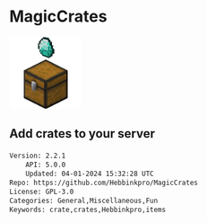 # MagicCrates
<img src="https://raw.githubusercontent.com/Hebbinkpro/MagicCrates/daf34b39cf611a9986c28dadcdbc73943c0ddbd3/MagicCrates-icon.png" width="128" height="128" />

## Add crates to your server
```properties
Version: 2.2.1
    API: 5.0.0
    Updated: 04-01-2024 15:32:28 UTC
Repo: https://github.com/Hebbinkpro/MagicCrates
License: GPL-3.0
Categories: General,Miscellaneous,Fun
Keywords: crate,crates,Hebbinkpro,items
```